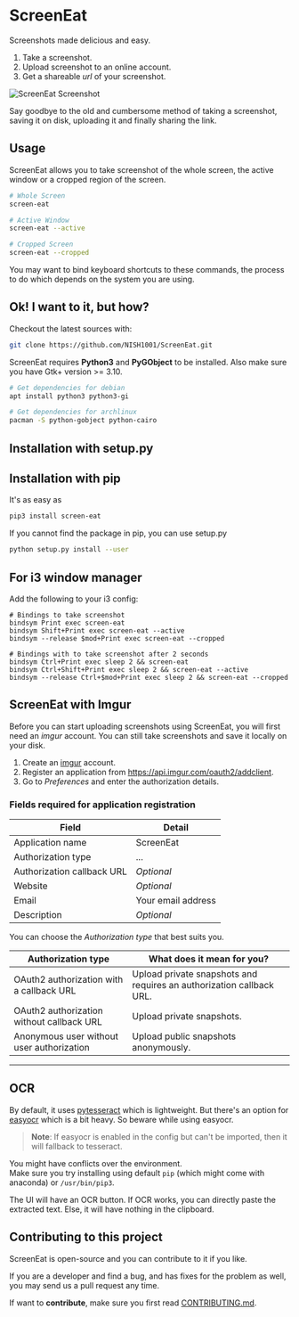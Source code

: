 # ScreenEat #

Screenshots made delicious and easy.

1. Take a screenshot.
2. Upload screenshot to an online account.
3. Get a shareable *url* of your screenshot.

![ScreenEat Screenshot](https://user-images.githubusercontent.com/4928045/30070550-7ddf1f3e-9283-11e7-86f7-2fd846916474.jpeg)

Say goodbye to the old and cumbersome method of taking a screenshot,  saving it on disk, uploading it and finally sharing the link.

## Usage ##

ScreenEat allows you to take screenshot of the whole screen,  the active window or a cropped region of the screen.

```bash
# Whole Screen
screen-eat

# Active Window
screen-eat --active

# Cropped Screen
screen-eat --cropped
```

You may want to bind keyboard shortcuts to these commands, the process to do which depends on the system you are using.

## Ok! I want to it, but how? ##

Checkout the latest sources with:

```bash
git clone https://github.com/NISH1001/ScreenEat.git
```

ScreenEat requires **Python3** and **PyGObject** to be installed. Also make sure you have Gtk+ version >= 3.10.

```bash
# Get dependencies for debian
apt install python3 python3-gi

# Get dependencies for archlinux
pacman -S python-gobject python-cairo
```

## Installation with setup.py

## Installation with pip ##

It's as easy as

```bash
pip3 install screen-eat
```

If you cannot find the package in pip, you can use setup.py

```bash
python setup.py install --user
```

## For i3 window manager ##

Add the following to your i3 config:

```
# Bindings to take screenshot
bindsym Print exec screen-eat
bindsym Shift+Print exec screen-eat --active
bindsym --release $mod+Print exec screen-eat --cropped

# Bindings with to take screenshot after 2 seconds
bindsym Ctrl+Print exec sleep 2 && screen-eat
bindsym Ctrl+Shift+Print exec sleep 2 && screen-eat --active
bindsym --release Ctrl+$mod+Print exec sleep 2 && screen-eat --cropped
```

## ScreenEat with Imgur ##

Before you can start uploading screenshots using ScreenEat, you will first need an *imgur* account. You can still take screenshots and save it locally on your disk.

1. Create an [imgur](https://imgur.com/) account.
2. Register an application from https://api.imgur.com/oauth2/addclient.
3. Go to *Preferences* and enter the authorization details.

### Fields required for application registration ###

Field                       | Detail
--------------------------- | ------------------
Application name            | ScreenEat
Authorization type          | ...
Authorization callback URL  | *Optional*
Website                     | *Optional*
Email                       | Your email address
Description                 | *Optional*

You can choose the *Authorization type* that best suits you.

Authorization type                          | What does it mean for you?
------------------------------------------- | ------------------------------------
OAuth2 authorization with a callback URL    | Upload private snapshots and requires an authorization callback URL.
OAuth2 authorization without callback URL   | Upload private snapshots.
Anonymous user without user authorization   | Upload public snapshots anonymously.
---

## OCR
By default,  it uses [pytesseract](https://github.com/madmaze/pytesseract) which is lightweight.
But there's an option for [easyocr](https://github.com/JaidedAI/EasyOCR) which is a bit heavy. So beware while using easyocr.  

> **Note**: If easyocr is enabled in the config but can't be imported, then it will fallback to tesseract.

You might have conflicts over the environment.  
Make sure you try installing using default `pip` (which might come with anaconda) or `/usr/bin/pip3`.  

The UI will have an OCR button. If OCR works, you can directly paste the extracted text.
Else, it will have nothing in the clipboard.


## Contributing to this project ##

ScreenEat is open-source and you can contribute to it if you like.

If you are a developer and find a bug, and has fixes for the problem as well, you may send us a pull request any time.

If want to **contribute**, make sure you first read [CONTRIBUTING.md](https://github.com/NISH1001/ScreenEat/blob/master/CONTRIBUTING.md).

